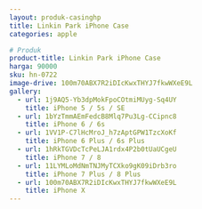 ```yaml
---
layout: produk-casinghp
title: Linkin Park iPhone Case
categories: apple

# Produk
product-title: Linkin Park iPhone Case
harga: 90000
sku: hn-0722
image-drive: 100m70ABX7R2iDIcKwxTHYJ7fkwWXeE9L
gallery:
  - url: 1j9AQ5-Yb3dpMokFpoCOtmiMUyg-Sq4UY
    title: iPhone 5 / 5s / SE
  - url: 1bYzTmmAEmFedcB8Mlq7Pu3Lg-CCipnc8
    title: iPhone 6 / 6s
  - url: 1VV1P-C7lHcMroJ_h7zAptGPW1TzcXoKf
    title: iPhone 6 Plus / 6s Plus
  - url: 1hRkTGVDcTcPeLJA1rdx4P2b0tUaUCgeU
    title: iPhone 7 / 8
  - url: 11LYMLoMdNmTNJMyTCXko9gK09iDrb3ro
    title: iPhone 7 Plus / 8 Plus
  - url: 100m70ABX7R2iDIcKwxTHYJ7fkwWXeE9L
    title: iPhone X
---
```

